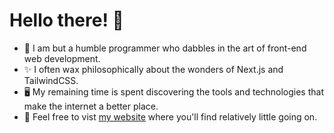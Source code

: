# Hello there! 🚀

- 🧙 I am but a humble programmer who dabbles in the art of front-end web development.
- ✨ I often wax philosophically about the wonders of Next.js and TailwindCSS.
- 🖥️ My remaining time is spent discovering the tools and technologies that make the internet a better place.
- 🏡 Feel free to vist [my website](https://sizwe.vercel.app/) where you'll find relatively little going on.

<!--
**seezmash/seezmash** is a ✨ _special_ ✨ repository because its `README.md` (this file) appears on your GitHub profile.

Here are some ideas to get you started:

- 🔭 I’m currently working on ...
- 🌱 I’m currently learning ...
- 👯 I’m looking to collaborate on ...
- 🤔 I’m looking for help with ...
- 💬 Ask me about ...
- 📫 How to reach me: ...
- 😄 Pronouns: ...
- ⚡ Fun fact: ...
-->
